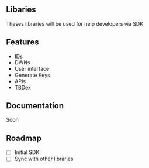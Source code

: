 ## Libaries

Theses libraries will be used for help developers via SDK

## Features

-  IDs
-  DWNs
-  User interface
-  Generate Keys
-  APIs
-  TBDex

## Documentation 

Soon

## Roadmap

- [ ] Initial SDK
- [ ] Sync with other libraries
